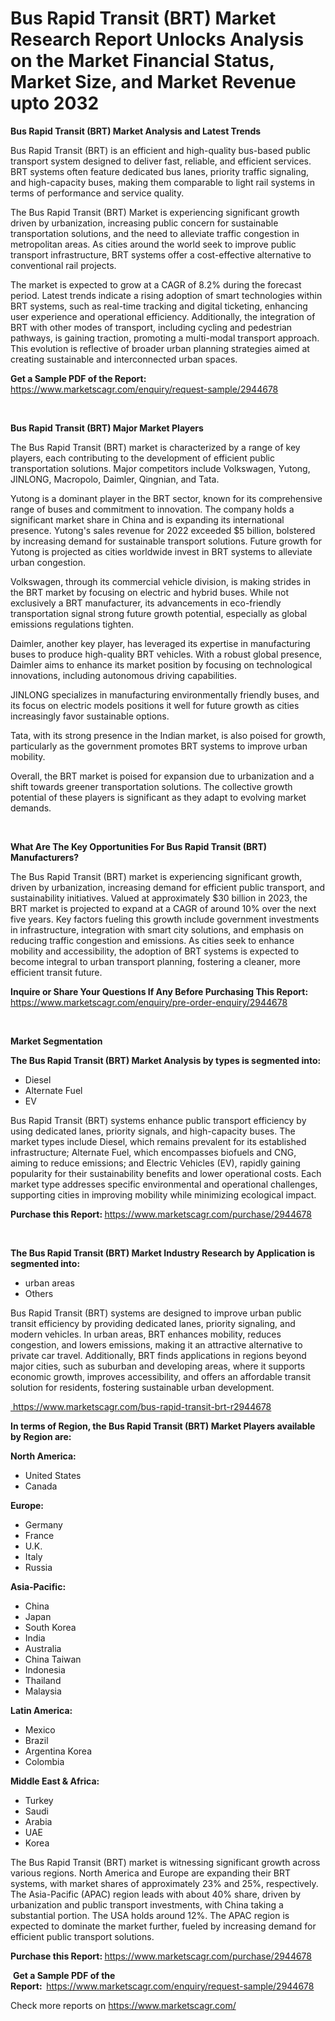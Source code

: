 <p><h1>Bus Rapid Transit (BRT) Market Research Report Unlocks Analysis on the Market Financial Status, Market Size, and Market Revenue upto 2032</h1></p><p><strong>Bus Rapid Transit (BRT) Market Analysis and Latest Trends</strong></p>
<p><p>Bus Rapid Transit (BRT) is an efficient and high-quality bus-based public transport system designed to deliver fast, reliable, and efficient services. BRT systems often feature dedicated bus lanes, priority traffic signaling, and high-capacity buses, making them comparable to light rail systems in terms of performance and service quality. </p><p>The Bus Rapid Transit (BRT) Market is experiencing significant growth driven by urbanization, increasing public concern for sustainable transportation solutions, and the need to alleviate traffic congestion in metropolitan areas. As cities around the world seek to improve public transport infrastructure, BRT systems offer a cost-effective alternative to conventional rail projects.</p><p>The market is expected to grow at a CAGR of 8.2% during the forecast period. Latest trends indicate a rising adoption of smart technologies within BRT systems, such as real-time tracking and digital ticketing, enhancing user experience and operational efficiency. Additionally, the integration of BRT with other modes of transport, including cycling and pedestrian pathways, is gaining traction, promoting a multi-modal transport approach. This evolution is reflective of broader urban planning strategies aimed at creating sustainable and interconnected urban spaces.</p></p>
<p><strong>Get a Sample PDF of the Report:&nbsp;</strong> <a href="https://www.marketscagr.com/enquiry/request-sample/2944678?utm_campaign=2754&utm_medium=2&utm_source=Github&utm_content=ia&utm_term=11032025&utm_id=bus-rapid-transit-brt">https://www.marketscagr.com/enquiry/request-sample/2944678</a></p>
<p>&nbsp;</p>
<p><strong>Bus Rapid Transit (BRT) Major Market Players</strong></p>
<p><p>The Bus Rapid Transit (BRT) market is characterized by a range of key players, each contributing to the development of efficient public transportation solutions. Major competitors include Volkswagen, Yutong, JINLONG, Macropolo, Daimler, Qingnian, and Tata.</p><p>Yutong is a dominant player in the BRT sector, known for its comprehensive range of buses and commitment to innovation. The company holds a significant market share in China and is expanding its international presence. Yutong's sales revenue for 2022 exceeded $5 billion, bolstered by increasing demand for sustainable transport solutions. Future growth for Yutong is projected as cities worldwide invest in BRT systems to alleviate urban congestion.</p><p>Volkswagen, through its commercial vehicle division, is making strides in the BRT market by focusing on electric and hybrid buses. While not exclusively a BRT manufacturer, its advancements in eco-friendly transportation signal strong future growth potential, especially as global emissions regulations tighten.</p><p>Daimler, another key player, has leveraged its expertise in manufacturing buses to produce high-quality BRT vehicles. With a robust global presence, Daimler aims to enhance its market position by focusing on technological innovations, including autonomous driving capabilities. </p><p>JINLONG specializes in manufacturing environmentally friendly buses, and its focus on electric models positions it well for future growth as cities increasingly favor sustainable options. </p><p>Tata, with its strong presence in the Indian market, is also poised for growth, particularly as the government promotes BRT systems to improve urban mobility.</p><p>Overall, the BRT market is poised for expansion due to urbanization and a shift towards greener transportation solutions. The collective growth potential of these players is significant as they adapt to evolving market demands.</p></p>
<p>&nbsp;</p>
<p><strong>What Are The Key Opportunities For Bus Rapid Transit (BRT) Manufacturers?</strong></p>
<p><p>The Bus Rapid Transit (BRT) market is experiencing significant growth, driven by urbanization, increasing demand for efficient public transport, and sustainability initiatives. Valued at approximately $30 billion in 2023, the BRT market is projected to expand at a CAGR of around 10% over the next five years. Key factors fueling this growth include government investments in infrastructure, integration with smart city solutions, and emphasis on reducing traffic congestion and emissions. As cities seek to enhance mobility and accessibility, the adoption of BRT systems is expected to become integral to urban transport planning, fostering a cleaner, more efficient transit future.</p></p>
<p><strong>Inquire or Share Your Questions If Any Before Purchasing This Report:</strong> <a href="https://www.marketscagr.com/enquiry/pre-order-enquiry/2944678?utm_campaign=2754&utm_medium=2&utm_source=Github&utm_content=ia&utm_term=11032025&utm_id=bus-rapid-transit-brt">https://www.marketscagr.com/enquiry/pre-order-enquiry/2944678</a></p>
<p>&nbsp;</p>
<p><strong>Market Segmentation</strong></p>
<p><strong>The Bus Rapid Transit (BRT) Market Analysis by types is segmented into:</strong></p>
<p><ul><li>Diesel</li><li>Alternate Fuel</li><li>EV</li></ul></p>
<p><p>Bus Rapid Transit (BRT) systems enhance public transport efficiency by using dedicated lanes, priority signals, and high-capacity buses. The market types include Diesel, which remains prevalent for its established infrastructure; Alternate Fuel, which encompasses biofuels and CNG, aiming to reduce emissions; and Electric Vehicles (EV), rapidly gaining popularity for their sustainability benefits and lower operational costs. Each market type addresses specific environmental and operational challenges, supporting cities in improving mobility while minimizing ecological impact.</p></p>
<p><strong>Purchase this Report:&nbsp;</strong><a href="https://www.marketscagr.com/purchase/2944678?utm_campaign=2754&utm_medium=2&utm_source=Github&utm_content=ia&utm_term=11032025&utm_id=bus-rapid-transit-brt">https://www.marketscagr.com/purchase/2944678</a></p>
<p>&nbsp;</p>
<p><strong>The Bus Rapid Transit (BRT) Market Industry Research by Application is segmented into:</strong></p>
<p><ul><li>urban areas</li><li>Others</li></ul></p>
<p><p>Bus Rapid Transit (BRT) systems are designed to improve urban public transit efficiency by providing dedicated lanes, priority signaling, and modern vehicles. In urban areas, BRT enhances mobility, reduces congestion, and lowers emissions, making it an attractive alternative to private car travel. Additionally, BRT finds applications in regions beyond major cities, such as suburban and developing areas, where it supports economic growth, improves accessibility, and offers an affordable transit solution for residents, fostering sustainable urban development.</p></p>
<p><a href="https://www.marketscagr.com/bus-rapid-transit-brt-r2944678?utm_campaign=2754&utm_medium=2&utm_source=Github&utm_content=ia&utm_term=11032025&utm_id=bus-rapid-transit-brt">&nbsp;https://www.marketscagr.com/bus-rapid-transit-brt-r2944678</a></p>
<p><strong>In terms of Region, the Bus Rapid Transit (BRT) Market Players available by Region are:</strong></p>
<p>
    <p> <strong> North America: </strong>
        <ul>
            <li>United States</li>
            <li>Canada</li>
        </ul>
        </p> 
    <p> <strong> Europe: </strong>
        <ul>
            <li>Germany</li>
            <li>France</li>
            <li>U.K.</li>
            <li>Italy</li>
            <li>Russia</li>
        </ul>
        </p> 
    <p> <strong> Asia-Pacific: </strong>
        <ul>
            <li>China</li>
            <li>Japan</li>
            <li>South Korea</li>
            <li>India</li>
            <li>Australia</li>
            <li>China Taiwan</li>
            <li>Indonesia</li>
            <li>Thailand</li>
            <li>Malaysia</li>
        </ul>
        </p> 
    <p> <strong> Latin America: </strong>
        <ul>
            <li>Mexico</li>
            <li>Brazil</li>
            <li>Argentina Korea</li>
            <li>Colombia</li>
        </ul>
        </p> 
    <p> <strong> Middle East & Africa: </strong>
        <ul>
            <li>Turkey</li>
            <li>Saudi</li>
            <li>Arabia</li>
            <li>UAE</li>
            <li>Korea</li>
        </ul>
    </p>
    </p>
<p><p>The Bus Rapid Transit (BRT) market is witnessing significant growth across various regions. North America and Europe are expanding their BRT systems, with market shares of approximately 23% and 25%, respectively. The Asia-Pacific (APAC) region leads with about 40% share, driven by urbanization and public transport investments, with China taking a substantial portion. The USA holds around 12%. The APAC region is expected to dominate the market further, fueled by increasing demand for efficient public transport solutions.</p></p>
<p><strong>Purchase this Report: </strong><a href="https://www.marketscagr.com/purchase/2944678?utm_campaign=2754&utm_medium=2&utm_source=Github&utm_content=ia&utm_term=11032025&utm_id=bus-rapid-transit-brt">https://www.marketscagr.com/purchase/2944678</a></p>
<p>&nbsp;<strong>Get a Sample PDF of the Report:&nbsp;&nbsp;</strong><a href="https://www.marketscagr.com/enquiry/request-sample/2944678?utm_campaign=2754&utm_medium=2&utm_source=Github&utm_content=ia&utm_term=11032025&utm_id=bus-rapid-transit-brt">https://www.marketscagr.com/enquiry/request-sample/2944678</a></p>
<p><strong></strong></p>
<p>Check more reports on <a href="https://www.marketscagr.com/?utm_campaign=2754&utm_medium=2&utm_source=Github&utm_content=ia&utm_term=11032025&utm_id=bus-rapid-transit-brt">https://www.marketscagr.com/</a></p>